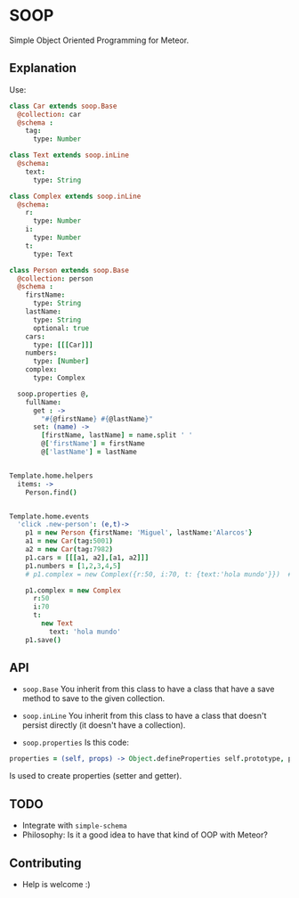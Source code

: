 SOOP
====

Simple Object Oriented Programming for Meteor.

Explanation
-----------

Use:

```coffee
class Car extends soop.Base
  @collection: car
  @schema :
    tag:
      type: Number

class Text extends soop.inLine
  @schema:
    text:
      type: String

class Complex extends soop.inLine
  @schema:
    r:
      type: Number
    i:
      type: Number
    t:
      type: Text

class Person extends soop.Base
  @collection: person
  @schema :
    firstName:
      type: String
    lastName:
      type: String
      optional: true
    cars:
      type: [[[Car]]]
    numbers:
      type: [Number]
    complex:
      type: Complex

  soop.properties @,
    fullName:
      get : ->
        "#{@firstName} #{@lastName}"
      set: (name) ->
        [firstName, lastName] = name.split ' '
        @['firstName'] = firstName
        @['lastName'] = lastName


Template.home.helpers
  items: ->
    Person.find()


Template.home.events
  'click .new-person': (e,t)->
    p1 = new Person {firstName: 'Miguel', lastName:'Alarcos'}
    a1 = new Car(tag:5001)
    a2 = new Car(tag:7982)
    p1.cars = [[[a1, a2],[a1, a2]]]
    p1.numbers = [1,2,3,4,5]
    # p1.complex = new Complex({r:50, i:70, t: {text:'hola mundo'}})  # this expression is valid too

    p1.complex = new Complex
      r:50
      i:70
      t:
        new Text
          text: 'hola mundo'
    p1.save()
```

API
---

* ```soop.Base```
You inherit from this class to have a class that have a save method to save to the given collection.

* ```soop.inLine```
You inherit from this class to have a class that doesn't persist directly (it doesn't have a collection).

* ```soop.properties```
Is this code:
```coffee
properties = (self, props) -> Object.defineProperties self.prototype, props
```
Is used to create properties (setter and getter).

TODO
----
* Integrate with ```simple-schema```
* Philosophy:
  Is it a good idea to have that kind of OOP with Meteor?

Contributing
------------
* Help is welcome :)